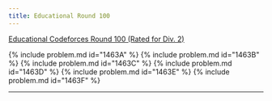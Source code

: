 ```yaml
---
title: Educational Round 100
---
```


[Educational Codeforces Round 100 (Rated for Div. 2)](https://codeforces.com/contest/1463)

{% include problem.md id="1463A" %}
{% include problem.md id="1463B" %}
{% include problem.md id="1463C" %}
{% include problem.md id="1463D" %}
{% include problem.md id="1463E" %}
{% include problem.md id="1463F" %}

* * *

<object data='notes/Edu-100.pdf' width='1000' height='1000' type='application/pdf'/>
